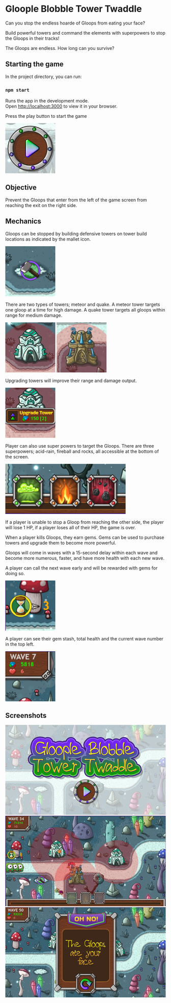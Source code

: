 # Gloople Blobble Tower Twaddle

Can you stop the endless hoarde of Gloops from eating your face?

Build powerful towers and command the elements with superpowers to stop the
Gloops in their tracks!

The Gloops are endless. How long can you survive?

## Starting the game

In the project directory, you can run:

### `npm start`

Runs the app in the development mode.\
Open [http://localhost:3000](http://localhost:3000) to view it in your browser.

Press the play button to start the game

![Play Button](https://github.com/digital-bacon/gloople-blobble/blob/main/docs/ui-play.png "Play Button")

## Objective

Prevent the Gloops that enter from the left of the game screen from reaching the exit on the right side. 

## Mechanics

Gloops can be stopped by building defensive towers on tower build locations as indicated by the mallet icon.

![Tower Build Location](https://github.com/digital-bacon/gloople-blobble/blob/main/docs/tower-build-location.png "Tower Build Location")

There are two types of towers; meteor and quake.
A meteor tower targets one gloop at a time for high damage. A quake tower targets all gloops within range for medium damage.

![Meteor Tower](https://github.com/digital-bacon/gloople-blobble/blob/main/docs/tower-meteor.png "Meteor Tower")
![Quake Tower](https://github.com/digital-bacon/gloople-blobble/blob/main/docs/tower-quake.png "Quake Tower")

Upgrading towers will improve their range and damage output.

![Upgrade Tower Button](https://github.com/digital-bacon/gloople-blobble/blob/main/docs/ui-upgrade-tower.png "Upgrade Tower Button")

Player can also use super powers to target the Gloops. There are three superpowers; acid-rain, fireball and rocks, all accessible at the bottom of the screen.

![Superpowers](https://github.com/digital-bacon/gloople-blobble/blob/main/docs/ui-superpowers.png "Superpowers")

If a player is unable to stop a Gloop from reaching the other side, the player will lose 1 HP, if a player loses all of their HP, the game is over.

When a player kills Gloops, they earn gems. Gems can be used to purchase towers and upgrade them to become more powerful.

Gloops will come in waves with a 15-second delay within each wave and become more numerous, faster, and have more health with each new wave.

A player can call the next wave early and will be rewarded with gems for doing so.

![Next Wave Button](https://github.com/digital-bacon/gloople-blobble/blob/main/docs/ui-hourglass.png "Next Wave Button")

A player can see their gem stash, total health and the current wave number in the top left.

![Gem Status UI](https://github.com/digital-bacon/gloople-blobble/blob/main/docs/ui-player.png "Gem Status UI")

## Screenshots

![Start Screen](https://github.com/digital-bacon/gloople-blobble/blob/main/docs/screen-start.png "Game Start")
![Active Game Screen](https://github.com/digital-bacon/gloople-blobble/blob/main/docs/screen-active.png "Game Active")
![Game Over Screen](https://github.com/digital-bacon/gloople-blobble/blob/main/docs/screen-gameover.png "Game Over")
